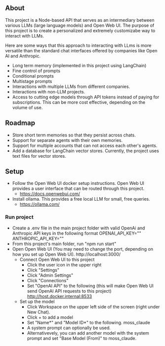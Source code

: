## About
  This project is a Node-based API that serves as an intermediary between various LLMs (large language models) and Open Web UI. The purpose of this project is to create a personalized and extremely customizabe way to interact with LLMs.
  
  Here are some ways that this approach to interacting with LLms is more versatile than the standard chat interfaces offered by companies like Open AI and Anthropic.
  
* Long term memory (implemented in this project using LangChain)
* Fine control of prompts
* Conditional prompts
* Multistage prompts
* Interactions with multiple LLMs from different companies.
* Interactions with non-LLM projects.
* Access to cutting edge models through API tokens instead of paying for subscriptions. This can be more cost effective, depending on the volume of use.

## Roadmap
  * Store short term memories so that they persist across chats.
  * Support for separate agents with their own memories.
  * Support for multiple accounts that can not access each other's agents.
  * Add a database for LangChain vector stores. Currently, the project uses text files for vector stores.

## Setup
  * Follow the Open Web UI docker setup instructions. Open Web UI provides a user interface that can be routed through this project.
    - https://docs.openwebui.com/
  * Install ollama. This provides a free local LLM for small, free queries.
    - https://ollama.com/

### Run project ###
  * Create a .env file in the main project folder with valid OpenAi and Anthropic API keys in the following format
      OPENAI_API_KEY=""
      ANTHROPIC_API_KEY=""
  * From this project's main folder, run "npm run start"
  * Open Open Web UI (You may need to change the port, depending on how you set up Open Web UI). http://localhost:3000/
    * Connect Open Web UI to this project
      * Click the user icon in the upper right
      * Click "Settings"
      * Click "Admin Settings"
      * Click "Connections"
      * Set "OpenAI API" to the following (this will make Open Web UI send OpenAI API requests to this project)
        http://host.docker.internal:8533
    * Set up the model
      * Click Workspace on the upper left side of the screen (right under New Chat).
      * Click + to add a model
      * Set "Name*" and "Model ID*" to the following.
        moss_claude
      * A system prompt can optionally be used.
      * Alternativevely, you can add another model with the system prompt and set "Base Model (From)" to moss_claude.
